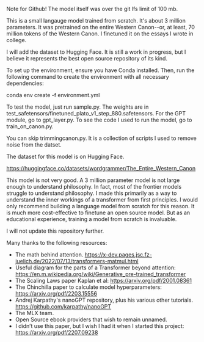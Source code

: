 Note for Github!
The model itself was over the git lfs limit of 100 mb.



This is a small langauge model trained from scratch. It's about 3 million parameters. It was pretrained on the entire Western Canon--or, at least, 70 million tokens of the Western Canon. I finetuned it on the essays I wrote in college.

I will add the dataset to Hugging Face. It is still a work in progress, but I believe it represents the best open source repository of its kind.



To set up the environment, ensure you have Conda installed. Then, run the following command to create the environment with all necessary dependencies:

conda env create -f environment.yml

To test the model, just run sample.py. The weights are in test_safetensors/finetuned_plato_v1_step_880.safetensors. For the GPT module, go to gpt_layer.py. To see the code I used to run the model, go to train_on_canon.py.

You can skip trimmingcanon.py. It is a collection of scripts I used to remove noise from the datset.

The dataset for this model is on Hugging Face.

https://huggingface.co/datasets/wordgrammer/The_Entire_Western_Canon

This model is not very good. A 3 million parameter model is not large enough to understand philosophy. In fact, most of the frontier models struggle to understand philosophy. I made this primarily as a way to understand the inner workings of a transformer from first principles. I would only recommend building a language model from scratch for this reason. It is much more cost-effective to finetune an open source model. But as an educational experience, training a model from scratch is invaluable.

I will not update this repository further.


Many thanks to the following resources:
- The math behind attention. https://x-dev.pages.jsc.fz-juelich.de/2022/07/13/transformers-matmul.html
- Useful diagram for the parts of a Transformer beyond attention: https://en.m.wikipedia.org/wiki/Generative_pre-trained_transformer
- The Scaling Laws paper Kaplan et al: https://arxiv.org/pdf/2001.08361
- The Chinchilla paper to calculate model hyperparameters: https://arxiv.org/pdf/2203.15556
- Andrej Karpathy's nanoGPT repository, plus his various other tutorials. https://github.com/karpathy/nanoGPT
- The MLX team.
- Open Source ebook providers that wish to remain unnamed.
- I didn’t use this paper, but I wish I had it when I started this project: https://arxiv.org/pdf/2207.09238